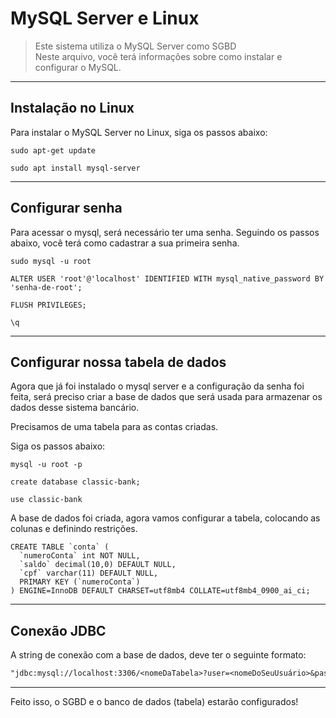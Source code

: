 # MySQL Server e Linux

> Este sistema utiliza o MySQL Server como SGBD<br>
> Neste arquivo, você terá informações sobre como instalar e configurar o MySQL.


---
## Instalação no Linux

Para instalar o MySQL Server no Linux, siga os passos abaixo:

```shell
sudo apt-get update
```

```shell
sudo apt install mysql-server
```


---
## Configurar senha

Para acessar o mysql, será necessário ter uma senha.
Seguindo os passos abaixo, você terá como cadastrar a sua primeira senha.

```shell
sudo mysql -u root
```

```shell
ALTER USER 'root'@'localhost' IDENTIFIED WITH mysql_native_password BY 'senha-de-root';
```

```shell
FLUSH PRIVILEGES;
```

```shell
\q
```


---
## Configurar nossa tabela de dados

Agora que já foi instalado o mysql server e a configuração da senha foi feita,
será preciso criar a base de dados que será usada para armazenar os dados desse sistema bancário.

Precisamos de uma tabela para as contas criadas.

Siga os passos abaixo:

```shell
mysql -u root -p

create database classic-bank;

use classic-bank
```

A base de dados foi criada, agora vamos
configurar a tabela, colocando as colunas e definindo restrições.

```shell
CREATE TABLE `conta` (
  `numeroConta` int NOT NULL,
  `saldo` decimal(10,0) DEFAULT NULL,
  `cpf` varchar(11) DEFAULT NULL,
  PRIMARY KEY (`numeroConta`)
) ENGINE=InnoDB DEFAULT CHARSET=utf8mb4 COLLATE=utf8mb4_0900_ai_ci;
```


---
## Conexão JDBC

A string de conexão com a base de dados, deve ter o seguinte formato:

```txt
"jdbc:mysql://localhost:3306/<nomeDaTabela>?user=<nomeDoSeuUsuário>&password=<suaSenhaDoBancoDeDados>”
```


---
Feito isso, o SGBD e o banco de dados (tabela) estarão configurados!